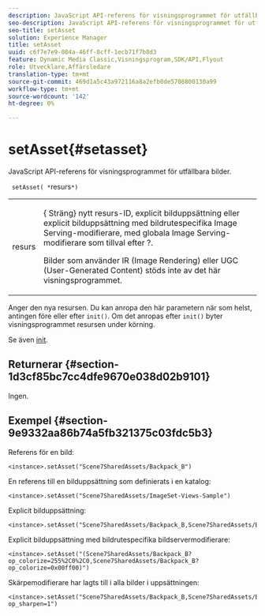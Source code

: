 ```yaml
---
description: JavaScript API-referens för visningsprogrammet för utfällbara bilder.
seo-description: JavaScript API-referens för visningsprogrammet för utfällbara bilder.
seo-title: setAsset
solution: Experience Manager
title: setAsset
uuid: c6f7e7e9-084a-46ff-8cff-1ecb71f7b8d3
feature: Dynamic Media Classic,Visningsprogram,SDK/API,Flyout
role: Utvecklare,Affärsledare
translation-type: tm+mt
source-git-commit: 469d1a5c43a972116a8a2efb0de5708800130a99
workflow-type: tm+mt
source-wordcount: '142'
ht-degree: 0%

---
```



# setAsset{#setasset}

JavaScript API-referens för visningsprogrammet för utfällbara bilder.

` setAsset( *`resurs`*)`

<table id="table_896DFF34A68A403DB93A6D597461A573"> 
 <tbody> 
  <tr> 
   <td colname="col1"> <p> <span class="codeph"> <span class="varname"> resurs</span> </span> </p> </td> 
   <td colname="col2"> <p>{<span class="codeph"> Sträng</span>} nytt resurs-ID, explicit bilduppsättning eller explicit bilduppsättning med bildrutespecifika Image Serving-modifierare, med globala Image Serving-modifierare som tillval efter <span class="codeph"> ?</span>. </p> <p> Bilder som använder IR (Image Rendering) eller UGC (User-Generated Content) stöds inte av det här visningsprogrammet. </p> </td> 
  </tr> 
 </tbody> 
</table>

Anger den nya resursen. Du kan anropa den här parametern när som helst, antingen före eller efter `init()`. Om det anropas efter `init()` byter visningsprogrammet resursen under körning.

Se även [init](../../../c-html5-s7-aem-asset-viewers/c-html5-flyout-viewer-20-about/c-html5-flyout-viewer-20-javascriptapiref/r-html5-flyout-viewer-20-javascriptapiref-init.md#reference-8651640683fc4a538bfb660709d1a463).

## Returnerar {#section-1d3cf85bc7cc4dfe9670e038d02b9101}

Ingen.

## Exempel {#section-9e9332aa86b74a5fb321375c03fdc5b3}

Referens för en bild:

```
<instance>.setAsset("Scene7SharedAssets/Backpack_B")
```

En referens till en bilduppsättning som definierats i en katalog:

```
<instance>.setAsset("Scene7SharedAssets/ImageSet-Views-Sample")
```

Explicit bilduppsättning:

```
<instance>.setAsset("Scene7SharedAssets/Backpack_B,Scene7SharedAssets/Backpack_C")
```

Explicit bilduppsättning med bildrutespecifika bildservermodifierare:

```
<instance>.setAsset("(Scene7SharedAssets/Backpack_B?op_colorize=255%2C0%2C0,Scene7SharedAssets/Backpack_B?op_colorize=0x00ff00)")
```

Skärpemodifierare har lagts till i alla bilder i uppsättningen:

```
<instance>.setAsset("Scene7SharedAssets/Backpack_B,Scene7SharedAssets/Backpack_C?op_sharpen=1")
```

